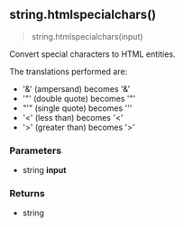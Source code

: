 
## string.htmlspecialchars()

> string.htmlspecialchars(input)

Convert special characters to HTML entities.

The translations performed are:

-   '&' (ampersand) becomes '&amp;'
-   '"' (double quote) becomes '&quot;'
-   "'" (single quote) becomes '&#039;'
-   '<' (less than) becomes '&lt;'
-   '>' (greater than) becomes '&gt;'


### Parameters

-   string **input**

### Returns

-   string
